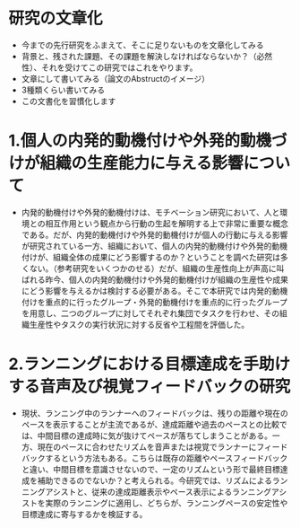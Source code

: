 # 研究の文章化
- 今までの先行研究をふまえて、そこに足りないものを文章化してみる
- 背景と、残された課題、その課題を解決しなければならないか？（必然性）、それを受けてこの研究ではこれをやります。
- 文章にして書いてみる（論文のAbstructのイメージ）
- 3種類くらい書いてみる
- この文書化を習慣化します

# 1.個人の内発的動機付けや外発的動機づけが組織の生産能力に与える影響について
- 内発的動機付けや外発的動機付けは、モチベーション研究において、人と環境との相互作用という観点から行動の生起を解明する上で非常に重要な概念である。だが、内発的動機付けや外発的動機付けが個人の行動に与える影響が研究されている一方、組織において、個人の内発的動機付けや外発的動機付けが、組織全体の成果にどう影響するのか？ということを調べた研究は多くない。（参考研究をいくつかのせる）だが、組織の生産性向上が声高に叫ばれる昨今、個人の内発的動機付けや外発的動機付けが組織の生産性や成果にどう影響を与えるかは検討する必要がある。そこで本研究では内発的動機付けを重点的に行ったグループ・外発的動機付けを重点的に行ったグループを用意し、二つのグループに対してそれぞれ集団でタスクを行わせ、その組織生産性やタスクの実行状況に対する反省や工程間を評価した。

# 2.ランニングにおける目標達成を手助けする音声及び視覚フィードバックの研究
- 現状、ランニング中のランナーへのフィードバックは、残りの距離や現在のペースを表示することが主流であるが、達成距離や過去のペースとの比較では、中間目標の達成時に気が抜けてペースが落ちてしまうことがある。一方、現在のペースに合わせたリズムを音声または視覚でランナーにフィードバックするという方法もある。こちらは既存の距離やペースフィードバックと違い、中間目標を意識させないので、一定のリズムという形で最終目標達成を補助できるのでないか？と考えられる。今研究では、リズムによるランニングアシストと、従来の達成距離表示やペース表示によるランニングアシストを実際のランニングに適用し、どちらが、ランニングペースの安定性や目標達成に寄与するかを検証する。
